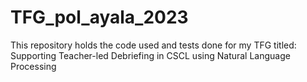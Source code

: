 # TFG_pol_ayala_2023
This repository holds the code used and tests done for my TFG titled: Supporting Teacher-led Debriefing in CSCL using Natural Language Processing
